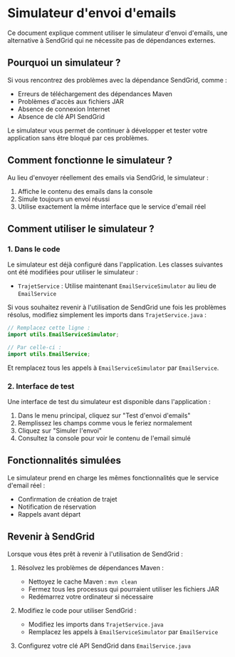 # Simulateur d'envoi d'emails

Ce document explique comment utiliser le simulateur d'envoi d'emails, une alternative à SendGrid qui ne nécessite pas de dépendances externes.

## Pourquoi un simulateur ?

Si vous rencontrez des problèmes avec la dépendance SendGrid, comme :
- Erreurs de téléchargement des dépendances Maven
- Problèmes d'accès aux fichiers JAR
- Absence de connexion Internet
- Absence de clé API SendGrid

Le simulateur vous permet de continuer à développer et tester votre application sans être bloqué par ces problèmes.

## Comment fonctionne le simulateur ?

Au lieu d'envoyer réellement des emails via SendGrid, le simulateur :
1. Affiche le contenu des emails dans la console
2. Simule toujours un envoi réussi
3. Utilise exactement la même interface que le service d'email réel

## Comment utiliser le simulateur ?

### 1. Dans le code

Le simulateur est déjà configuré dans l'application. Les classes suivantes ont été modifiées pour utiliser le simulateur :
- `TrajetService` : Utilise maintenant `EmailServiceSimulator` au lieu de `EmailService`

Si vous souhaitez revenir à l'utilisation de SendGrid une fois les problèmes résolus, modifiez simplement les imports dans `TrajetService.java` :
```java
// Remplacez cette ligne :
import utils.EmailServiceSimulator;

// Par celle-ci :
import utils.EmailService;
```

Et remplacez tous les appels à `EmailServiceSimulator` par `EmailService`.

### 2. Interface de test

Une interface de test du simulateur est disponible dans l'application :
1. Dans le menu principal, cliquez sur "Test d'envoi d'emails"
2. Remplissez les champs comme vous le feriez normalement
3. Cliquez sur "Simuler l'envoi"
4. Consultez la console pour voir le contenu de l'email simulé

## Fonctionnalités simulées

Le simulateur prend en charge les mêmes fonctionnalités que le service d'email réel :
- Confirmation de création de trajet
- Notification de réservation
- Rappels avant départ

## Revenir à SendGrid

Lorsque vous êtes prêt à revenir à l'utilisation de SendGrid :

1. Résolvez les problèmes de dépendances Maven :
   - Nettoyez le cache Maven : `mvn clean`
   - Fermez tous les processus qui pourraient utiliser les fichiers JAR
   - Redémarrez votre ordinateur si nécessaire

2. Modifiez le code pour utiliser SendGrid :
   - Modifiez les imports dans `TrajetService.java`
   - Remplacez les appels à `EmailServiceSimulator` par `EmailService`

3. Configurez votre clé API SendGrid dans `EmailService.java`
